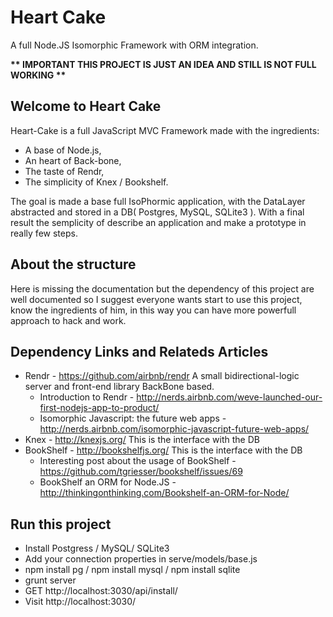 Heart Cake
==========

A full Node.JS Isomorphic Framework with ORM integration.

**\*\* IMPORTANT THIS PROJECT IS JUST AN IDEA AND STILL IS NOT FULL WORKING \*\***


## Welcome to Heart Cake

Heart-Cake is a full JavaScript MVC Framework made with the ingredients:
- A base of Node.js,
- An heart of Back-bone,
- The taste of Rendr,
- The simplicity of Knex / Bookshelf.

The goal is made a base full IsoPhormic application, with the DataLayer abstracted and stored in a DB( Postgres, MySQL, SQLite3 ).
With a final result the semplicity of describe an application and make a prototype in really few steps.

## About the structure
Here is missing the documentation but the dependency of this project are well documented so I suggest everyone wants start to use this project,
know the ingredients of him, in this way you can have more powerfull approach to hack and work.

## Dependency Links and Relateds Articles
- Rendr - https://github.com/airbnb/rendr A small bidirectional-logic server and front-end library BackBone based.
  - Introduction to Rendr - http://nerds.airbnb.com/weve-launched-our-first-nodejs-app-to-product/
  - Isomorphic Javascript: the future web apps - http://nerds.airbnb.com/isomorphic-javascript-future-web-apps/
- Knex - http://knexjs.org/ This is the interface with the DB
- BookShelf - http://bookshelfjs.org/ This is the interface with the DB
  - Interesting post about the usage of BookShelf - https://github.com/tgriesser/bookshelf/issues/69
  - BookShelf an ORM for Node.JS - http://thinkingonthinking.com/Bookshelf-an-ORM-for-Node/

## Run this project
- Install Postgress / MySQL/ SQLite3
- Add your connection properties in serve/models/base.js
- npm install pg / npm install mysql / npm install sqlite
- grunt server
- GET http://localhost:3030/api/install/
- Visit http://localhost:3030/